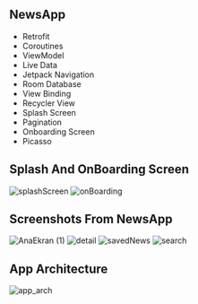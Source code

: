 ## NewsApp

* Retrofit 
* Coroutines
* ViewModel
* Live Data
* Jetpack Navigation
* Room Database
* View Binding
* Recycler View
* Splash Screen
* Pagination
* Onboarding Screen
* Picasso

## Splash And OnBoarding Screen
![splashScreen](https://user-images.githubusercontent.com/76784862/139061267-cbf1d698-833d-4148-b7ca-68b0f19ca26d.png)
![onBoarding](https://user-images.githubusercontent.com/76784862/139061085-d97ccb71-ff57-4d52-abe7-c4339767ebec.png)


## Screenshots From NewsApp
![AnaEkran (1)](https://user-images.githubusercontent.com/76784862/139061883-fbec3642-d954-427f-9dc6-ee0c168d4c1f.png)
![detail](https://user-images.githubusercontent.com/76784862/139061884-0950468e-0656-4a7e-8e04-c8c650563f89.png)
![savedNews](https://user-images.githubusercontent.com/76784862/139061876-4f39809d-36f1-4e09-a85e-c494ab4b24b8.png)
![search](https://user-images.githubusercontent.com/76784862/139061880-7e0cf8ca-0831-45eb-9674-4a477494ee42.png)


## App Architecture

![app_arch](https://user-images.githubusercontent.com/76784862/139062020-a36d2277-6c74-468b-a586-f668cc869c16.png)
